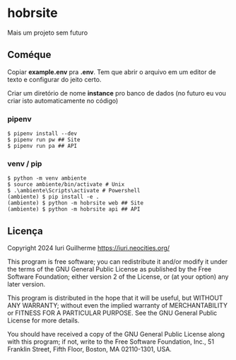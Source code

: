 hobrsite
===

Mais um projeto sem futuro  

Coméque
---

Copiar **example.env** pra **.env**. Tem que abrir o 
arquivo em um editor de texto e configurar do jeito certo.  

Criar um diretório de nome **instance** pro banco de dados (no futuro eu vou 
criar isto automaticamente no código)  

### pipenv

```
$ pipenv install --dev
$ pipenv run pw ## Site
$ pipenv run pa ## API
```

### venv / pip

```
$ python -m venv ambiente
$ source ambiente/bin/activate # Unix
$ .\ambiente\Scripts\activate # Powershell
(ambiente) $ pip install -e .
(ambiente) $ python -m hobrsite web ## Site
(ambiente) $ python -m hobrsite api ## API
```

Licença
---

Copyright 2024 Iuri Guilherme <https://iuri.neocities.org/>

This program is free software; you can redistribute it and/or modify
it under the terms of the GNU General Public License as published by
the Free Software Foundation; either version 2 of the License, or
(at your option) any later version.

This program is distributed in the hope that it will be useful,
but WITHOUT ANY WARRANTY; without even the implied warranty of
MERCHANTABILITY or FITNESS FOR A PARTICULAR PURPOSE.  See the
GNU General Public License for more details.

You should have received a copy of the GNU General Public License
along with this program; if not, write to the Free Software
Foundation, Inc., 51 Franklin Street, Fifth Floor, Boston,
MA 02110-1301, USA.
